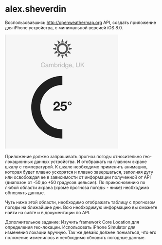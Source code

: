# alex.sheverdin

Воспользовавшись http://openweathermap.org API, создать приложение для iPhone устройства, с минимальной версией iOS 8.0.

![Mockup for Main Screen](https://github.com/ioswire1/alex.sheverdin/blob/master/MainScreen.png)

Приложение должно запрашивать прогноз погоды относительно гео-локационных данных устройства. И отображать на главном экране шкалу с температурой.
К шкале необходимо применить анимацию, которая будет плавно ускорятся и плавно завершаться, заполняя дугу или освобождая ее в зависимости от информации полученной от API (диапозон от -50 до +50 градусов цельсия). По прикосновению по любой области экрана (кроме прогноза погоды - ниже) необходимо обновлять данные.

Чуть ниже этой области, необходимо отображать таблицу с прогнозом погоды на ближайшие дни. Всю необходимую информацию вы сможете найти на сайте и в документации по API.

Дополнительное задание: Изучить framework Core Location для определения гео-локации. Использовать iPhone Simulator для изменения локации вручную. Так же девайс должен понматься, что его положение изменилось и необходимо обновить погодные данные.
